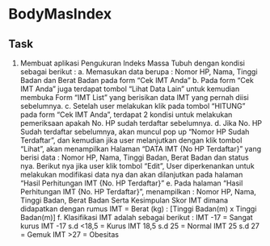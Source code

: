 # BodyMasIndex

## Task

1. Membuat aplikasi Pengukuran Indeks Massa Tubuh dengan kondisi sebagai berikut :
a. Memasukan data berupa : Nomor HP, Nama, Tinggi Badan dan Berat Badan pada
form “Cek IMT Anda”
b. Pada form “Cek IMT Anda” juga terdapat tombol “Lihat Data Lain” untuk
kemudian membuka Form “IMT List” yang berisikan data IMT yang pernah diisi
sebelumnya.
c. Setelah user melakukan klik pada tombol “HITUNG” pada form “Cek IMT Anda”,
terdapat 2 kondisi untuk melakukan pemeriksaan apakah No. HP sudah terdaftar
sebelumnya.
d. Jika No. HP Sudah terdaftar sebelumnya, akan muncul pop up “Nomor HP Sudah
Terdaftar”, dan kemudian jika user melanjutkan dengan klik tombol “Lihat”, akan
menampilkan Halaman “DATA IMT {No HP Terdaftar}” yang berisi data : Nomor
HP, Nama, Tinggi Badan, Berat Badan dan status nya. Berikut nya jika user klik
tombol “Edit”, User diperkenankan untuk melakukan modifikasi data nya dan
akan dilanjutkan pada halaman “Hasil Perhitungan IMT {No. HP Terdaftar}”
e. Pada halaman “Hasil Perhitungan IMT {No. HP Terdaftar}”, menampilkan : Nomor
HP, Nama, Tinggi Badan, Berat Badan Serta Kesimpulan Skor IMT dimana
didapatkan dengan rumus IMT = Berat (kg) : [Tinggi Badan(m) x Tinggi Badan(m)]
f. Klasifikasi IMT adalah sebagai berikut :
IMT -17 = Sangat kurus
IMT -17 s.d <18,5 = Kurus
IMT 18,5 s.d 25 = Normal
IMT 25 s.d 27 = Gemuk
IMT >27 = Obesitas
